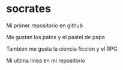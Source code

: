 # socrates

Mi primer repositorio en github

Me gustan los patos y el pastel de papa

Tambien me gusta la ciencia ficcion y el RPG

Mi ultima linea en mi repositorio
